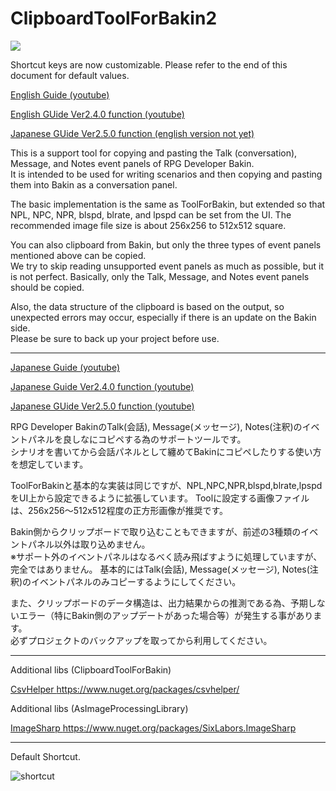 # ClipboardToolForBakin2

[![](https://img.youtube.com/vi/shRh2ZDNV1A/0.jpg)](https://www.youtube.com/watch?v=shRh2ZDNV1A)

Shortcut keys are now customizable. Please refer to the end of this document for default values.

[English Guide (youtube)](https://www.youtube.com/watch?v=8xlUcF1CxJU)

[English GUide Ver2.4.0 function (youtube)](https://www.youtube.com/watch?v=Hfff0LJeg_8)

[Japanese GUide Ver2.5.0 function (english version not yet)](https://www.youtube.com/watch?v=JBr392zeKcI)

This is a support tool for copying and pasting the Talk (conversation), Message, and Notes event panels of RPG Developer Bakin.  
It is intended to be used for writing scenarios and then copying and pasting them into Bakin as a conversation panel.

The basic implementation is the same as ToolForBakin, but extended so that NPL, NPC, NPR, blspd, blrate, and lpspd can be set from the UI.
The recommended image file size is about 256x256 to 512x512 square.

You can also clipboard from Bakin, but only the three types of event panels mentioned above can be copied.  
We try to skip reading unsupported event panels as much as possible, but it is not perfect.
Basically, only the Talk, Message, and Notes event panels should be copied.

Also, the data structure of the clipboard is based on the output, so unexpected errors may occur, especially if there is an update on the Bakin side.  
Please be sure to back up your project before use.

---
[Japanese Guide (youtube)](https://www.youtube.com/watch?v=shRh2ZDNV1A)

[Japanese Guide Ver2.4.0 function (youtube)](https://www.youtube.com/watch?v=6zDd8ZkF47U)

[Japanese GUide Ver2.5.0 function (youtube)](https://www.youtube.com/watch?v=JBr392zeKcI)

RPG Developer BakinのTalk(会話), Message(メッセージ), Notes(注釈)のイベントパネルを良しなにコピペする為のサポートツールです。  
シナリオを書いてから会話パネルとして纏めてBakinにコピペしたりする使い方を想定しています。

ToolForBakinと基本的な実装は同じですが、NPL,NPC,NPR,blspd,blrate,lpspdをUI上から設定できるように拡張しています。
Toolに設定する画像ファイルは、256x256～512x512程度の正方形画像が推奨です。

Bakin側からクリップボードで取り込むこともできますが、前述の3種類のイベントパネル以外は取り込めません。  
※サポート外のイベントパネルはなるべく読み飛ばすように処理していますが、完全ではありません。
基本的にはTalk(会話), Message(メッセージ), Notes(注釈)のイベントパネルのみコピーするようにしてください。

また、クリップボードのデータ構造は、出力結果からの推測である為、予期しないエラー（特にBakin側のアップデートがあった場合等）が発生する事があります。  
必ずプロジェクトのバックアップを取ってから利用してください。

---
Additional libs (ClipboardToolForBakin)

[CsvHelper ](https://www.nuget.org/packages/csvhelper/)https://www.nuget.org/packages/csvhelper/

Additional libs (AsImageProcessingLibrary)

[ImageSharp ](https://www.nuget.org/packages/SixLabors.ImageSharp)https://www.nuget.org/packages/SixLabors.ImageSharp

---
Default Shortcut.

![shortcut](https://github.com/MayaEnomoto/ClipboardToolForBakin2/assets/2517436/1531a16f-89db-44ce-a874-210e04c28068)
